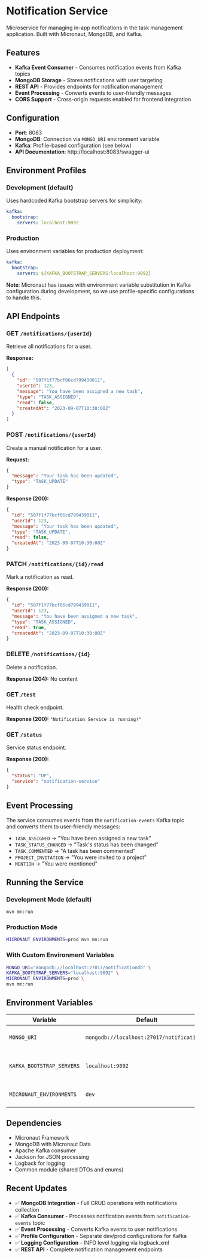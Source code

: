 # Notification Service

Microservice for managing in-app notifications in the task management application. Built with
Micronaut, MongoDB, and Kafka.

## Features

- **Kafka Event Consumer** - Consumes notification events from Kafka topics
- **MongoDB Storage** - Stores notifications with user targeting
- **REST API** - Provides endpoints for notification management
- **Event Processing** - Converts events to user-friendly messages
- **CORS Support** - Cross-origin requests enabled for frontend integration

## Configuration

- **Port**: 8083
- **MongoDB**: Connection via `MONGO_URI` environment variable
- **Kafka**: Profile-based configuration (see below)
- **API Documentation**: http://localhost:8083/swagger-ui

## Environment Profiles

### Development (default)

Uses hardcoded Kafka bootstrap servers for simplicity:

```yaml
kafka:
  bootstrap:
    servers: localhost:9092
```

### Production

Uses environment variables for production deployment:

```yaml
kafka:
  bootstrap:
    servers: ${KAFKA_BOOTSTRAP_SERVERS:localhost:9092}
```

**Note**: Micronaut has issues with environment variable substitution in Kafka configuration during
development, so we use profile-specific configurations to handle this.

## API Endpoints

### GET `/notifications/{userId}`

Retrieve all notifications for a user.

**Response:**

```json
[
  {
    "id": "507f1f77bcf86cd799439011",
    "userId": 123,
    "message": "You have been assigned a new task",
    "type": "TASK_ASSIGNED",
    "read": false,
    "createdAt": "2023-09-07T10:30:00Z"
  }
]
```

### POST `/notifications/{userId}`

Create a manual notification for a user.

**Request:**

```json
{
  "message": "Your task has been updated",
  "type": "TASK_UPDATE"
}
```

**Response (200):**

```json
{
  "id": "507f1f77bcf86cd799439011",
  "userId": 123,
  "message": "Your task has been updated",
  "type": "TASK_UPDATE",
  "read": false,
  "createdAt": "2023-09-07T10:30:00Z"
}
```

### PATCH `/notifications/{id}/read`

Mark a notification as read.

**Response (200):**

```json
{
  "id": "507f1f77bcf86cd799439011",
  "userId": 123,
  "message": "You have been assigned a new task",
  "type": "TASK_ASSIGNED",
  "read": true,
  "createdAt": "2023-09-07T10:30:00Z"
}
```

### DELETE `/notifications/{id}`

Delete a notification.

**Response (204):** No content

### GET `/test`

Health check endpoint.

**Response (200):** `"Notification Service is running!"`

### GET `/status`

Service status endpoint.

**Response (200):**

```json
{
  "status": "UP",
  "service": "notification-service"
}
```

## Event Processing

The service consumes events from the `notification-events` Kafka topic and converts them to
user-friendly messages:

- `TASK_ASSIGNED` → "You have been assigned a new task"
- `TASK_STATUS_CHANGED` → "Task's status has been changed"
- `TASK_COMMENTED` → "A task has been commented"
- `PROJECT_INVITATION` → "You were invited to a project"
- `MENTION` → "You were mentioned"

## Running the Service

### Development Mode (default)

```bash
mvn mn:run
```

### Production Mode

```bash
MICRONAUT_ENVIRONMENTS=prod mvn mn:run
```

### With Custom Environment Variables

```bash
MONGO_URI="mongodb://localhost:27017/notificationdb" \
KAFKA_BOOTSTRAP_SERVERS="localhost:9092" \
MICRONAUT_ENVIRONMENTS=prod \
mvn mn:run
```

## Environment Variables

| Variable                  | Default                                    | Description                         |
|---------------------------|--------------------------------------------|-------------------------------------|
| `MONGO_URI`               | `mongodb://localhost:27017/notificationdb` | MongoDB connection string           |
| `KAFKA_BOOTSTRAP_SERVERS` | `localhost:9092`                           | Kafka bootstrap servers (prod only) |
| `MICRONAUT_ENVIRONMENTS`  | `dev`                                      | Active profile (dev/prod)           |

## Dependencies

- Micronaut Framework
- MongoDB with Micronaut Data
- Apache Kafka consumer
- Jackson for JSON processing
- Logback for logging
- Common module (shared DTOs and enums)

## Recent Updates

- ✅ **MongoDB Integration** - Full CRUD operations with notifications collection
- ✅ **Kafka Consumer** - Processes notification events from `notification-events` topic
- ✅ **Event Processing** - Converts Kafka events to user notifications
- ✅ **Profile Configuration** - Separate dev/prod configurations for Kafka
- ✅ **Logging Configuration** - INFO level logging via logback.xml
- ✅ **REST API** - Complete notification management endpoints